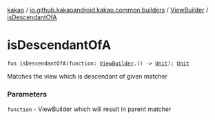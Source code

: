[kakao](../../index.md) / [io.github.kakaoandroid.kakao.common.builders](../index.md) / [ViewBuilder](index.md) / [isDescendantOfA](./is-descendant-of-a.md)

# isDescendantOfA

`fun isDescendantOfA(function: `[`ViewBuilder`](index.md)`.() -> `[`Unit`](https://kotlinlang.org/api/latest/jvm/stdlib/kotlin/-unit/index.html)`): `[`Unit`](https://kotlinlang.org/api/latest/jvm/stdlib/kotlin/-unit/index.html)

Matches the view which is descendant of given matcher

### Parameters

`function` - ViewBuilder which will result in parent matcher